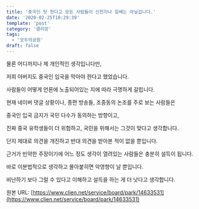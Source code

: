 ```yaml
---
title: '중국인 탓 한다고 모든 사람들이 신천지나 일베는 아닐겁니다.'
date: '2020-02-25T10:29:39'
template: 'post'
category: '클리앙'
tags: 
  - '모두의공원'
draft: false
---
```


물론 어디까지나 제 개인적인 생각입니다만, 

  

저희 아버지도 중국인 입국을 막아야 한다고 했었습니다.

  

사람들이 어떻게 언론에 노출되어있는 지에 따라 극명하게 갈립니다.

  

현재 네이버 댓글 상황이나, 종편 방송들, 조중동의 논조를 주로 보는 사람들은

  

중국인 입국 금지가 국민 다수가 동의하는 방향이고, 

  

진짜 중국 유학생들이 더 위험하고, 국민을 위해서는 그것이 맞다고 생각합니다.

  

단지 제대로 의견을 개진하고 반대 의견을 받아본 적이 없을 뿐입니다.

  

근거가 빈약한 주장이기에 어느 정도 생각이 열려있는 사람들은 충분히 설득이 됩니다.

  

바로 이분법적으로 생각하고 몰아붙히면 악영향이 날 뿐입니다. 

  

비난하기 보다 그럴 수 있다고 이해하고 설득을 하는 게 더 낫다고 생각합니다.

원본 URL: [https://www.clien.net/service/board/park/14633531](https://www.clien.net/service/board/park/14633531)